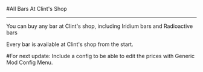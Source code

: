 #All Bars At Clint's Shop
***

You can buy any bar at Clint's shop, including Iridium bars and Radioactive bars

Every bar is available at Clint's shop from the start.

#For next update:
Include a config to be able to edit the prices with Generic Mod Config Menu.